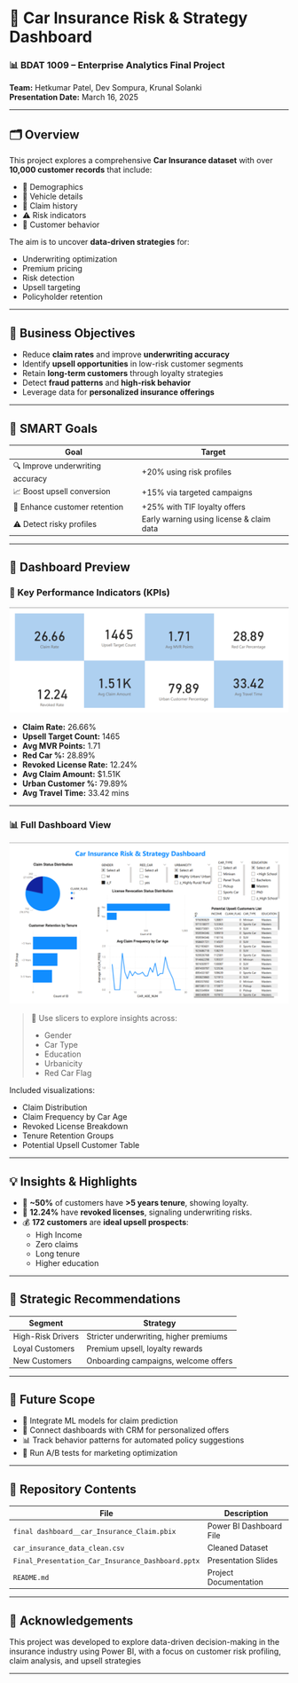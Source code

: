 # 🚗 Car Insurance Risk & Strategy Dashboard

### 📊 BDAT 1009 – Enterprise Analytics Final Project  
**Team:** Hetkumar Patel, Dev Sompura, Krunal Solanki  
**Presentation Date:** March 16, 2025

---

## 🗂️ Overview

This project explores a comprehensive **Car Insurance dataset** with over **10,000 customer records** that include:

- 👤 Demographics  
- 🚗 Vehicle details  
- 📄 Claim history  
- ⚠️ Risk indicators  
- 🧭 Customer behavior  

The aim is to uncover **data-driven strategies** for:

- Underwriting optimization  
- Premium pricing  
- Risk detection  
- Upsell targeting  
- Policyholder retention  

---

## 🎯 Business Objectives

- Reduce **claim rates** and improve **underwriting accuracy**
- Identify **upsell opportunities** in low-risk customer segments
- Retain **long-term customers** through loyalty strategies
- Detect **fraud patterns** and **high-risk behavior**
- Leverage data for **personalized insurance offerings**

---

## 📌 SMART Goals

| Goal | Target |
|------|--------|
| 🔍 Improve underwriting accuracy | +20% using risk profiles |
| 📈 Boost upsell conversion | +15% via targeted campaigns |
| 🤝 Enhance customer retention | +25% with TIF loyalty offers |
| ⚠️ Detect risky profiles | Early warning using license & claim data |

---

## 📸 Dashboard Preview

### 🔷 Key Performance Indicators (KPIs)
![KPI Metrics](KPIs.png)

- **Claim Rate:** 26.66%  
- **Upsell Target Count:** 1465  
- **Avg MVR Points:** 1.71  
- **Red Car %:** 28.89%  
- **Revoked License Rate:** 12.24%  
- **Avg Claim Amount:** $1.51K  
- **Urban Customer %:** 79.89%  
- **Avg Travel Time:** 33.42 mins  

---

### 📊 Full Dashboard View

![Dashboard Screenshot](Dashboard.png)

> 📌 Use slicers to explore insights across:
> - Gender
> - Car Type
> - Education
> - Urbanicity
> - Red Car Flag

Included visualizations:
- Claim Distribution  
- Claim Frequency by Car Age  
- Revoked License Breakdown  
- Tenure Retention Groups  
- Potential Upsell Customer Table  

---

## 💡 Insights & Highlights

- 🔁 **~50%** of customers have **>5 years tenure**, showing loyalty.
- 🚫 **12.24%** have **revoked licenses**, signaling underwriting risks.
- 💰 **172 customers** are **ideal upsell prospects**:
  - High Income
  - Zero claims
  - Long tenure
  - Higher education

---

## 🧩 Strategic Recommendations

| Segment | Strategy |
|---------|----------|
| High-Risk Drivers | Stricter underwriting, higher premiums |
| Loyal Customers | Premium upsell, loyalty rewards |
| New Customers | Onboarding campaigns, welcome offers |

---

## 🔮 Future Scope

- 🧠 Integrate ML models for claim prediction  
- 🔗 Connect dashboards with CRM for personalized offers  
- 📊 Track behavior patterns for automated policy suggestions  
- 🧪 Run A/B tests for marketing optimization  

---

## 📁 Repository Contents

| File | Description |
|------|-------------|
| `final dashboard__car_Insurance_Claim.pbix` | Power BI Dashboard File |
| `car_insurance_data_clean.csv` | Cleaned Dataset |
| `Final_Presentation_Car_Insurance_Dashboard.pptx` | Presentation Slides |
| `README.md` | Project Documentation |

---

## 🙏 Acknowledgements

This project was developed to explore data-driven decision-making in the insurance industry using Power BI, with a focus on customer risk profiling, claim analysis, and upsell strategies

---

